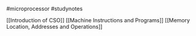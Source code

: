 #microprocessor #studynotes 

[[Introduction of CSO]]
[[Machine Instructions and Programs]]
[[Memory Location, Addresses and Operations]]